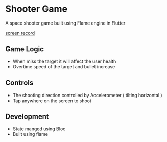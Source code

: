 # Shooter Game

A space shooter game built using Flame engine in Flutter

[screen record](https://drive.google.com/drive/folders/1V8adOeygFezYs6g3Hve2WQc0hbiGsBoU?usp=drive_link)

## Game Logic

* When miss the target it will affect the user health
* Overtime speed of the target and bullet increase

## Controls

* The shooting direction controlled by Accelerometer ( tilting horizontal )
* Tap anywhere on the screen to shoot

## Development
* State manged using Bloc
* Built using flame

